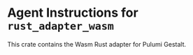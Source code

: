 # Agent Instructions for `rust_adapter_wasm`

This crate contains the Wasm Rust adapter for Pulumi Gestalt.

